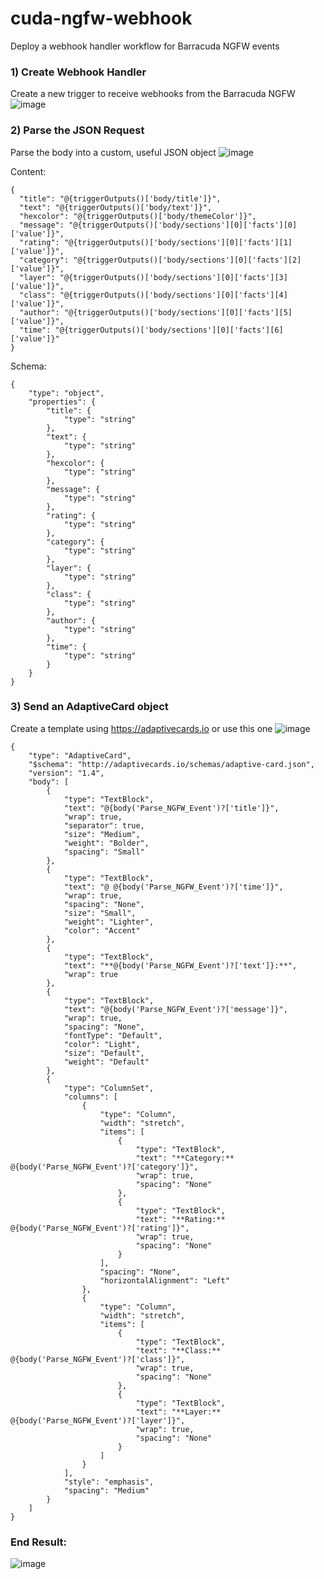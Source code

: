 # cuda-ngfw-webhook
Deploy a webhook handler workflow for Barracuda NGFW events

### 1) Create Webhook Handler
Create a new trigger to receive webhooks from the Barracuda NGFW
![image](https://github.com/user-attachments/assets/a85ddc06-1f04-49a7-9d88-b70844f055eb)


### 2) Parse the JSON Request
Parse the body into a custom, useful JSON object
![image](https://github.com/user-attachments/assets/de3d98ff-d170-4de6-9664-68964f625ee0)

Content:

    {
      "title": "@{triggerOutputs()['body/title']}",
      "text": "@{triggerOutputs()['body/text']}",
      "hexcolor": "@{triggerOutputs()['body/themeColor']}",
      "message": "@{triggerOutputs()['body/sections'][0]['facts'][0]['value']}",
      "rating": "@{triggerOutputs()['body/sections'][0]['facts'][1]['value']}",
      "category": "@{triggerOutputs()['body/sections'][0]['facts'][2]['value']}",
      "layer": "@{triggerOutputs()['body/sections'][0]['facts'][3]['value']}",
      "class": "@{triggerOutputs()['body/sections'][0]['facts'][4]['value']}",
      "author": "@{triggerOutputs()['body/sections'][0]['facts'][5]['value']}",
      "time": "@{triggerOutputs()['body/sections'][0]['facts'][6]['value']}"
    }
    
Schema:

    {
        "type": "object",
        "properties": {
            "title": {
                "type": "string"
            },
            "text": {
                "type": "string"
            },
            "hexcolor": {
                "type": "string"
            },
            "message": {
                "type": "string"
            },
            "rating": {
                "type": "string"
            },
            "category": {
                "type": "string"
            },
            "layer": {
                "type": "string"
            },
            "class": {
                "type": "string"
            },
            "author": {
                "type": "string"
            },
            "time": {
                "type": "string"
            }
        }
    }

### 3) Send an AdaptiveCard object
Create a template using https://adaptivecards.io or use this one 
![image](https://github.com/user-attachments/assets/7f6a7dbd-6081-4a60-8a74-c768c91b6268)

    {
        "type": "AdaptiveCard",
        "$schema": "http://adaptivecards.io/schemas/adaptive-card.json",
        "version": "1.4",
        "body": [
            {
                "type": "TextBlock",
                "text": "@{body('Parse_NGFW_Event')?['title']}",
                "wrap": true,
                "separator": true,
                "size": "Medium",
                "weight": "Bolder",
                "spacing": "Small"
            },
            {
                "type": "TextBlock",
                "text": "@ @{body('Parse_NGFW_Event')?['time']}",
                "wrap": true,
                "spacing": "None",
                "size": "Small",
                "weight": "Lighter",
                "color": "Accent"
            },
            {
                "type": "TextBlock",
                "text": "**@{body('Parse_NGFW_Event')?['text']}:**",
                "wrap": true
            },
            {
                "type": "TextBlock",
                "text": "@{body('Parse_NGFW_Event')?['message']}",
                "wrap": true,
                "spacing": "None",
                "fontType": "Default",
                "color": "Light",
                "size": "Default",
                "weight": "Default"
            },
            {
                "type": "ColumnSet",
                "columns": [
                    {
                        "type": "Column",
                        "width": "stretch",
                        "items": [
                            {
                                "type": "TextBlock",
                                "text": "**Category:** @{body('Parse_NGFW_Event')?['category']}",
                                "wrap": true,
                                "spacing": "None"
                            },
                            {
                                "type": "TextBlock",
                                "text": "**Rating:** @{body('Parse_NGFW_Event')?['rating']}",
                                "wrap": true,
                                "spacing": "None"
                            }
                        ],
                        "spacing": "None",
                        "horizontalAlignment": "Left"
                    },
                    {
                        "type": "Column",
                        "width": "stretch",
                        "items": [
                            {
                                "type": "TextBlock",
                                "text": "**Class:** @{body('Parse_NGFW_Event')?['class']}",
                                "wrap": true,
                                "spacing": "None"
                            },
                            {
                                "type": "TextBlock",
                                "text": "**Layer:** @{body('Parse_NGFW_Event')?['layer']}",
                                "wrap": true,
                                "spacing": "None"
                            }
                        ]
                    }
                ],
                "style": "emphasis",
                "spacing": "Medium"
            }
        ]
    }

### End Result:

![image](https://github.com/user-attachments/assets/8a9d6433-5108-41b7-a480-1d7c4989d18f)
